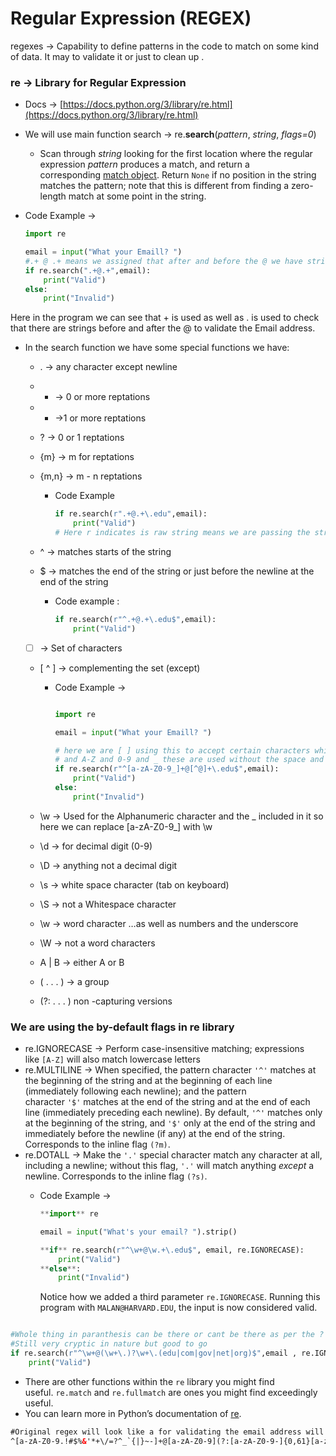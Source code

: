 # Regular Expression (REGEX)
regexes → Capability to define patterns in the code to match on some kind of data. It may to validate it or just to clean up . 

### re → Library for Regular Expression

- Docs → [https://docs.python.org/3/library/re.html](https://docs.python.org/3/library/re.html)
- We will use main function search → re.**search**(*pattern*, *string*, *flags=0*)
    - Scan through *string* looking for the first location where the regular expression *pattern* produces a match, and return a corresponding [match object](https://docs.python.org/3/library/re.html#match-objects). Return `None` if no position in the string matches the pattern; note that this is different from finding a zero-length match at some point in the string.
- Code Example →
    
    ```python
    import re
    
    email = input("What your Emaill? ")
    #.+ @ .+ means we assigned that after and before the @ we have strings that 
    if re.search(".+@.+",email):
        print("Valid")
    else:
        print("Invalid")
    ```
    

Here in the program we can see that + is used as well as . is used to check that there are strings before and after the @ to validate the Email address.    

- In the search function we have some special functions we have:
    - . → any character except newline
    - * → 0 or more reptations
    - + →1 or more reptations
    - ? → 0 or 1 reptations
    - {m} → m for reptations
    - {m,n} → m - n reptations
        - Code Example
            
            ```python
            if re.search(r".+@.+\.edu",email):
                print("Valid")
            # Here r indicates is raw string means we are passing the string as raw string 
            ```
            
    - ^ → matches starts of the string
    - $ → matches the end of the string or just before the newline at the end of the string
        - Code example :
            
            ```python
            if re.search(r"^.+@.+\.edu$",email):
                print("Valid")
            ```
            
    - [ ] → Set of characters
    - [ ^ ] → complementing the set  (except)
        - Code Example →
            
            ```python
            
            import re
            
            email = input("What your Emaill? ")
            
            # here we are [ ] using this to accept certain characters which are a-z 
            # and A-Z and 0-9 and _ these are used without the space and program understands
            if re.search(r"^[a-zA-Z0-9_]+@[^@]+\.edu$",email):
                print("Valid")
            else:
                print("Invalid")
            ```
            
    - \w → Used for the Alphanumeric character and the _ included in it so here we can replace [a-zA-Z0-9_] with \w
    - \d → for decimal digit (0-9)
    - \D → anything not a decimal digit
    - \s → white space character (tab on keyboard)
    - \S → not a Whitespace character
    - \w → word character …as well as numbers and the underscore
    - \W → not a word characters
    - A | B → either A or B
    - ( . . . ) → a group
    - (?: . . . ) non -capturing versions

### We are using the by-default flags in re library

- re.IGNORECASE → Perform case-insensitive matching; expressions like `[A-Z]` will also match lowercase letters
- re.MULTILINE → When specified, the pattern character `'^'` matches at the beginning of the string and at the beginning of each line (immediately following each newline); and the pattern character `'$'` matches at the end of the string and at the end of each line (immediately preceding each newline). By default, `'^'` matches only at the beginning of the string, and `'$'` only at the end of the string and immediately before the newline (if any) at the end of the string. Corresponds to the inline flag `(?m)`.
- re.DOTALL → Make the `'.'` special character match any character at all, including a newline; without this flag, `'.'` will match anything *except* a newline. Corresponds to the inline flag `(?s)`.
    - Code Example →
        
        ```python
        **import** re
        
        email = input("What's your email? ").strip()
        
        **if** re.search(r"^\w+@\w.+\.edu$", email, re.IGNORECASE):
            print("Valid")
        **else**:
            print("Invalid")
        ```
        
        Notice how we added a third parameter `re.IGNORECASE`. Running this program with `MALAN@HARVARD.EDU`, the input is now considered valid.
        

```python

#Whole thing in paranthesis can be there or cant be there as per the ? 
#Still very cryptic in nature but good to go 
if re.search(r"^\w+@(\w+\.)?\w+\.(edu|com|gov|net|org)$",email , re.IGNORECASE):
    print("Valid")
```

- There are other functions within the `re` library you might find useful. `re.match` and `re.fullmatch` are ones you might find exceedingly useful.
- You can learn more in Python’s documentation of [re](https://docs.python.org/3/library/re.html).

```html
#Original regex will look like a for validating the email address will be -> 
^[a-zA-Z0-9.!#$%&'*+\/=?^_`{|}~-]+@[a-zA-Z0-9](?:[a-zA-Z0-9-]{0,61}[a-zA-Z0-9])?(?:\.[a-zA-Z0-9](?:[a-zA-Z0-9-]{0,61}[a-zA-Z0-9])?)*$
```
